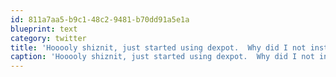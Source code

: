 ```yaml
---
id: 811a7aa5-b9c1-48c2-9481-b70dd91a5e1a
blueprint: text
category: twitter
title: 'Hooooly shiznit, just started using dexpot.  Why did I not install this sooner?'
caption: 'Hooooly shiznit, just started using dexpot.  Why did I not install this sooner?'
---
```

